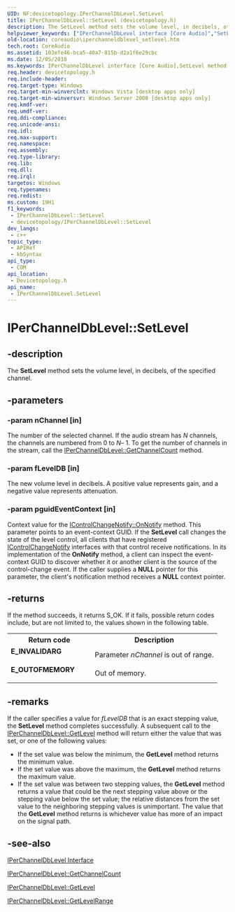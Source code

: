 ```yaml
---
UID: NF:devicetopology.IPerChannelDbLevel.SetLevel
title: IPerChannelDbLevel::SetLevel (devicetopology.h)
description: The SetLevel method sets the volume level, in decibels, of the specified channel.
helpviewer_keywords: ["IPerChannelDbLevel interface [Core Audio]","SetLevel method","IPerChannelDbLevel.SetLevel","IPerChannelDbLevel::SetLevel","IPerChannelDbLevelSetLevel","SetLevel","SetLevel method [Core Audio]","SetLevel method [Core Audio]","IPerChannelDbLevel interface","coreaudio.iperchanneldblevel_setlevel","devicetopology/IPerChannelDbLevel::SetLevel"]
old-location: coreaudio\iperchanneldblevel_setlevel.htm
tech.root: CoreAudio
ms.assetid: 103efe46-bca5-40a7-815b-d2a1f6e29cbc
ms.date: 12/05/2018
ms.keywords: IPerChannelDbLevel interface [Core Audio],SetLevel method, IPerChannelDbLevel.SetLevel, IPerChannelDbLevel::SetLevel, IPerChannelDbLevelSetLevel, SetLevel, SetLevel method [Core Audio], SetLevel method [Core Audio],IPerChannelDbLevel interface, coreaudio.iperchanneldblevel_setlevel, devicetopology/IPerChannelDbLevel::SetLevel
req.header: devicetopology.h
req.include-header: 
req.target-type: Windows
req.target-min-winverclnt: Windows Vista [desktop apps only]
req.target-min-winversvr: Windows Server 2008 [desktop apps only]
req.kmdf-ver: 
req.umdf-ver: 
req.ddi-compliance: 
req.unicode-ansi: 
req.idl: 
req.max-support: 
req.namespace: 
req.assembly: 
req.type-library: 
req.lib: 
req.dll: 
req.irql: 
targetos: Windows
req.typenames: 
req.redist: 
ms.custom: 19H1
f1_keywords:
 - IPerChannelDbLevel::SetLevel
 - devicetopology/IPerChannelDbLevel::SetLevel
dev_langs:
 - c++
topic_type:
 - APIRef
 - kbSyntax
api_type:
 - COM
api_location:
 - Devicetopology.h
api_name:
 - IPerChannelDbLevel.SetLevel
---
```


# IPerChannelDbLevel::SetLevel


## -description

The <b>SetLevel</b> method sets the volume level, in decibels, of the specified channel.

## -parameters

### -param nChannel [in]

The number of the selected channel. If the audio stream has <i>N</i> channels, the channels are numbered from 0 to <i>N</i>– 1. To get the number of channels in the stream, call the <a href="https://docs.microsoft.com/windows/desktop/api/devicetopology/nf-devicetopology-iperchanneldblevel-getchannelcount">IPerChannelDbLevel::GetChannelCount</a> method.

### -param fLevelDB [in]

The new volume level in decibels. A positive value represents gain, and a negative value represents attenuation.

### -param pguidEventContext [in]

Context value for the <a href="https://docs.microsoft.com/windows/desktop/api/devicetopology/nf-devicetopology-icontrolchangenotify-onnotify">IControlChangeNotify::OnNotify</a> method. This parameter points to an event-context GUID. If the <b>SetLevel</b> call changes the state of the level control, all clients that have registered <a href="https://docs.microsoft.com/windows/desktop/api/devicetopology/nn-devicetopology-icontrolchangenotify">IControlChangeNotify</a> interfaces with that control receive notifications. In its implementation of the <b>OnNotify</b> method, a client can inspect the event-context GUID to discover whether it or another client is the source of the control-change event. If the caller supplies a <b>NULL</b> pointer for this parameter, the client's notification method receives a <b>NULL</b> context pointer.

## -returns

If the method succeeds, it returns S_OK. If it fails, possible return codes include, but are not limited to, the values shown in the following table.

<table>
<tr>
<th>Return code</th>
<th>Description</th>
</tr>
<tr>
<td width="40%">
<dl>
<dt><b>E_INVALIDARG</b></dt>
</dl>
</td>
<td width="60%">
Parameter <i>nChannel</i> is out of range.

</td>
</tr>
<tr>
<td width="40%">
<dl>
<dt><b>E_OUTOFMEMORY</b></dt>
</dl>
</td>
<td width="60%">
Out of memory.

</td>
</tr>
</table>

## -remarks

If the caller specifies a value for <i>fLevelDB</i> that is an exact stepping value, the <b>SetLevel</b> method completes successfully. A subsequent call to the <a href="https://docs.microsoft.com/windows/desktop/api/devicetopology/nf-devicetopology-iperchanneldblevel-getlevel">IPerChannelDbLevel::GetLevel</a> method will return either the value that was set, or one of the following values:<ul>
<li>If the set value was below the minimum, the <b>GetLevel</b> method returns the minimum value.</li>
<li>If the set value was above the maximum, the <b>GetLevel</b> method returns the maximum value.</li>
<li>If the set value was between two stepping values, the <b>GetLevel</b> method returns a value that could be the next stepping value above or the stepping value below the set value; the relative distances from the set value to the neighboring stepping values is unimportant. The value that the <b>GetLevel</b> method returns is whichever value has more of an impact on the signal path.</li>
</ul>

## -see-also

<a href="https://docs.microsoft.com/windows/desktop/api/devicetopology/nn-devicetopology-iperchanneldblevel">IPerChannelDbLevel Interface</a>



<a href="https://docs.microsoft.com/windows/desktop/api/devicetopology/nf-devicetopology-iperchanneldblevel-getchannelcount">IPerChannelDbLevel::GetChannelCount</a>



<a href="https://docs.microsoft.com/windows/desktop/api/devicetopology/nf-devicetopology-iperchanneldblevel-getlevel">IPerChannelDbLevel::GetLevel</a>



<a href="https://docs.microsoft.com/windows/desktop/api/devicetopology/nf-devicetopology-iperchanneldblevel-getlevelrange">IPerChannelDbLevel::GetLevelRange</a>

